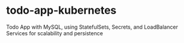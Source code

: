 # todo-app-kubernetes
Todo App with MySQL, using StatefulSets, Secrets, and LoadBalancer Services for scalability and persistence
